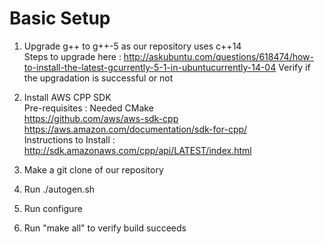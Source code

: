 # Basic Setup

1. Upgrade g++ to g++-5 as our repository uses c++14 <br/>
   Steps to upgrade here : http://askubuntu.com/questions/618474/how-to-install-the-latest-gcurrently-5-1-in-ubuntucurrently-14-04
   Verify if the upgradation is successful or not

2. Install AWS CPP SDK <br/>
   Pre-requisites : Needed CMake <br/>
   https://github.com/aws/aws-sdk-cpp <br/>
   https://aws.amazon.com/documentation/sdk-for-cpp/ <br/>
   Instructions to Install : http://sdk.amazonaws.com/cpp/api/LATEST/index.html <br/>

3. Make a git clone of our repository 
4. Run ./autogen.sh
5. Run configure
6. Run "make all" to verify build succeeds



